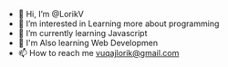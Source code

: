 - 👋 Hi, I’m @LorikV
- 👀 I’m interested in Learning more about programming
- 🌱 I’m currently learning Javascript
- 💞️ I'm Also learning Web Developmen
- 📫 How to reach me vuqajlorik@gmail.com

<!---
LorikV/LorikV is a ✨ special ✨ repository because its `README.md` (this file) appears on your GitHub profile.
You can click the Preview link to take a look at your changes.
--->
